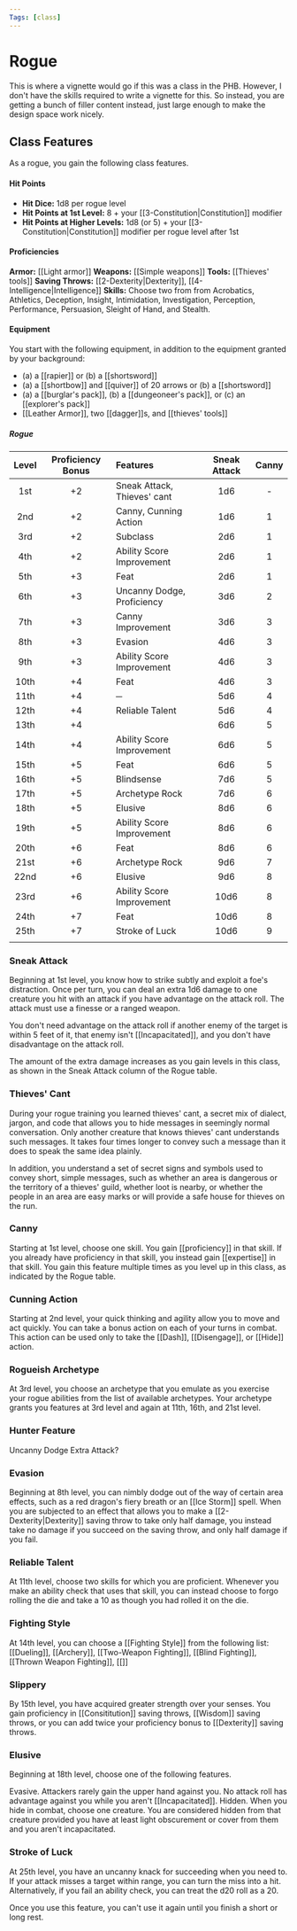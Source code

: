 ```yaml
---
Tags: [class]
---
```

# Rogue
This is where a vignette would go if this was a class in the PHB. However, I don't have the skills required to write a vignette for this. So instead, you are getting a bunch of filler content instead, just large enough to make the design space work nicely. 


## Class Features
As a rogue, you gain the following class features.

#### Hit Points
- **Hit Dice:** 1d8 per rogue level
- **Hit Points at 1st Level:** 8 + your [[3-Constitution|Constitution]] modifier
- **Hit Points at Higher Levels:** 1d8 (or 5) + your [[3-Constitution|Constitution]] modifier per rogue level after 1st

#### Proficiencies
**Armor:** [[Light armor]]
**Weapons:** [[Simple weapons]]
**Tools:** [[Thieves' tools]]
**Saving Throws:** [[2-Dexterity|Dexterity]], [[4-Intelligence|Intelligence]]
**Skills:** Choose two from from Acrobatics, Athletics, Deception, Insight, Intimidation, Investigation, Perception, Performance, Persuasion, Sleight of Hand, and Stealth.

#### Equipment

You start with the following equipment, in addition to the equipment granted by your background:

- (a) a [[rapier]] or (b) a [[shortsword]]
- (a) a [[shortbow]] and [[quiver]] of 20 arrows or (b) a [[shortsword]]
- (a) a [[burglar's pack]], (b) a [[dungeoneer's pack]], or (c) an [[explorer's pack]]
- [[Leather Armor]], two [[dagger]]s, and [[thieves' tools]]

<!--<div class='classTable wide'>-->
##### Rogue
| Level | Proficiency Bonus | Features                    | Sneak Attack | Canny   |
|:-----:|:-----------------:|:--------------------------- |:------------:|:-------:|
|  1st  |        +2         | Sneak Attack, Thieves' cant |     1d6      | -       |
|  2nd  |        +2         | Canny, Cunning Action       |     1d6      | 1       |
|  3rd  |        +2         | Subclass                    |     2d6      | 1       |
|  4th  |        +2         | Ability Score Improvement   |     2d6      | 1       |
|  5th  |        +3         | Feat                        |     2d6      | 1       |
|  6th  |        +3         | Uncanny Dodge, Proficiency  |     3d6      | 2       |
|  7th  |        +3         | Canny Improvement           |     3d6      | 3       |
|  8th  |        +3         | Evasion                     |     4d6      | 3       |
|  9th  |        +3         | Ability Score Improvement   |     4d6      | 3       |
| 10th  |        +4         | Feat                        |     4d6      | 3       |
| 11th  |        +4         | ─                           |     5d6      | 4       |
| 12th  |        +4         | Reliable Talent             |     5d6      | 4       |
| 13th  |        +4         |                             |     6d6      | 5       |
| 14th  |        +4         | Ability Score Improvement   |     6d6      | 5       |
| 15th  |        +5         | Feat                        |     6d6      | 5       |
| 16th  |        +5         | Blindsense                  |     7d6      | 5       |
| 17th  |        +5         | Archetype Rock              |     7d6      | 6       |
| 18th  |        +5         | Elusive                     |     8d6      | 6       |
| 19th  |        +5         | Ability Score Improvement   |     8d6      | 6       |
| 20th  |        +6         | Feat                        |     8d6      | 6       |
| 21st  |        +6         | Archetype Rock              |     9d6      | 7       |
| 22nd  |        +6         | Elusive                     |     9d6      | 8       |
| 23rd  |        +6         | Ability Score Improvement   |     10d6     | 8       |
| 24th  |        +7         | Feat                        |     10d6     | 8       |
| 25th  |        +7         | Stroke of Luck              |     10d6     | 9       |
|       |                   |                             |              |         |
<!--</div>-->

### Sneak Attack
Beginning at 1st level, you know how to strike subtly and exploit a foe's distraction. Once per turn, you can deal an extra 1d6 damage to one creature you hit with an attack if you have advantage on the attack roll. The attack must use a finesse or a ranged weapon.

You don't need advantage on the attack roll if another enemy of the target is within 5 feet of it, that enemy isn't [[Incapacitated]], and you don't have disadvantage on the attack roll.

The amount of the extra damage increases as you gain levels in this class, as shown in the Sneak Attack column of the Rogue table.

### Thieves' Cant

During your rogue training you learned thieves' cant, a secret mix of dialect, jargon, and code that allows you to hide messages in seemingly normal conversation. Only another creature that knows thieves' cant understands such messages. It takes four times longer to convey such a message than it does to speak the same idea plainly.

In addition, you understand a set of secret signs and symbols used to convey short, simple messages, such as whether an area is dangerous or the territory of a thieves' guild, whether loot is nearby, or whether the people in an area are easy marks or will provide a safe house for thieves on the run.

### Canny
Starting at 1st level, choose one skill. You gain [[proficiency]] in that skill. If you already have proficiency in that skill, you instead gain [[expertise]] in that skill.
You gain this feature multiple times as you level up in this class, as indicated by the Rogue table.

### Cunning Action
Starting at 2nd level, your quick thinking and agility allow you to move and act quickly. You can take a bonus action on each of your turns in combat. This action can be used only to take the [[Dash]], [[Disengage]], or [[Hide]] action.

### Rogueish Archetype
At 3rd level, you choose an archetype that you emulate as you exercise your rogue abilities from the list of available archetypes. Your archetype grants you features at 3rd level and again at 11th, 16th, and 21st level.

### Hunter Feature
Uncanny Dodge
Extra Attack?

### Evasion
Beginning at 8th level, you can nimbly dodge out of the way of certain area effects, such as a red dragon's fiery breath or an [[Ice Storm]] spell. When you are subjected to an effect that allows you to make a [[2-Dexterity|Dexterity]] saving throw to take only half damage, you instead take no damage if you succeed on the saving throw, and only half damage if you fail.

### Reliable Talent
At 11th level, choose two skills for which you are proficient. Whenever you make an ability check that uses that skill, you can instead choose to forgo rolling the die and take a 10 as though you had rolled it on the die.

### Fighting Style
At 14th level, you can choose a [[Fighting Style]] from the following list: [[Dueling]], [[Archery]], [[Two-Weapon Fighting]], [[Blind Fighting]], [[Thrown Weapon Fighting]], [[]]

### Slippery
By 15th level, you have acquired greater strength over your senses. You gain proficiency in [[Consititution]] saving throws, [[Wisdom]] saving throws, or you can add twice your proficiency bonus to [[Dexterity]] saving throws.

### Elusive
Beginning at 18th level, choose one of the following features. 

Evasive. Attackers rarely gain the upper hand against you. No attack roll has advantage against you while you aren't [[Incapacitated]].
Hidden. When you hide in combat, choose one creature. You are considered hidden from that creature provided you have at least light obscurement or cover from them and you aren't incapacitated.


### Stroke of Luck
At 25th level, you have an uncanny knack for succeeding when you need to. If your attack misses a target within range, you can turn the miss into a hit. Alternatively, if you fail an ability check, you can treat the d20 roll as a 20.

Once you use this feature, you can't use it again until you finish a short or long rest.